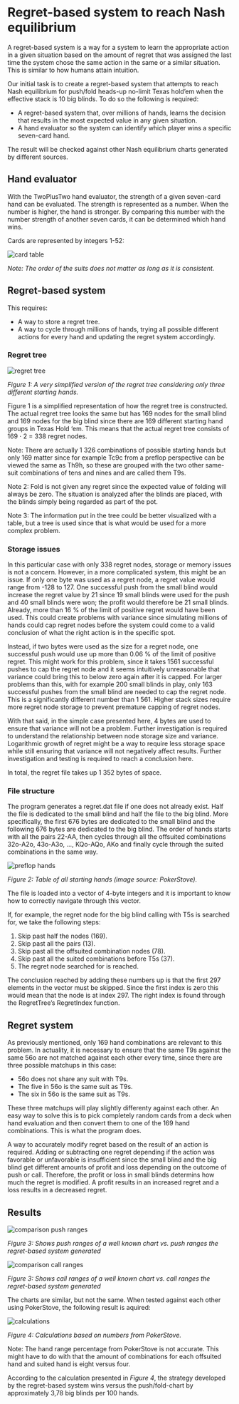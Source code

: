 # Regret-based system to reach Nash equilibrium  
A regret-based system is a way for a system to learn the appropriate action in a given situation based on the amount of regret that was assigned the last time the system chose the same action in the same or a similar situation. This is similar to how humans attain intuition.

Our initial task is to create a regret-based system that attempts to reach Nash equilibrium for push/fold heads-up no-limit Texas hold’em when the effective stack is 10 big blinds. To do so the following is required:

* A regret-based system that, over millions of hands, learns the decision that results in the most expected value in any given situation.
* A hand evaluator so the system can identify which player wins a specific seven-card hand.

The result will be checked against other Nash equilibrium charts generated by different sources.

## Hand evaluator
With the TwoPlusTwo hand evaluator, the strength of a given seven-card hand can be evaluated. The strength is represented as a number. When the number is higher, the hand is stronger. By comparing this number with the number strength of another seven cards, it can be determined which hand wins.

Cards are represented by integers 1-52:

![card table](img/table.png)

*Note: The order of the suits does not matter as long as it is consistent.*

## Regret-based system
This requires:

* A way to store a regret tree.
* A way to cycle through millions of hands, trying all possible different actions for every hand and updating the regret system accordingly.

### Regret tree
![regret tree](img/tree.png)

*Figure 1: A very simplified version of the regret tree considering only three different starting hands.*

Figure 1 is a simplified representation of how the regret tree is constructed. The actual regret tree looks the same but has 169 nodes for the small blind and 169 nodes for the big blind since there are 169 different starting hand groups in Texas Hold ‘em. This means that the actual regret tree consists of 169 ⋅ 2 = 338 regret nodes.

Note: There are actually 1 326 combinations of possible starting hands but only 169 matter since for example Tc9c from a preflop perspective can be viewed the same as Th9h, so these are grouped with the two other same-suit combinations of tens and nines and are called them T9s.

Note 2: Fold is not given any regret since the expected value of folding will always be zero. The situation is analyzed after the blinds are placed, with the blinds simply being regarded as part of the pot.

Note 3: The information put in the tree could be better visualized with a table, but a tree is used since that is what would be used for a more complex problem.

### Storage issues
In this particular case with only 338 regret nodes, storage or memory issues is not a concern. However, in a more complicated system, this might be an issue. If only one byte was used as a regret node, a regret value would range from -128 to 127. One successful push from the small blind would increase the regret value by 21 since 19 small blinds were used for the push and 40 small blinds were won; the profit would therefore be 21 small blinds. Already, more than 16 % of the limit of positive regret would have been used. This could create problems with variance since simulating millions of hands could cap regret nodes before the system could come to a valid conclusion of what the right action is in the specific spot.

Instead, if two bytes were used as the size for a regret node, one successful push would use up more than 0.06 % of the limit of positive regret. This might work for this problem, since it takes 1561 successful pushes to cap the regret node and it seems intuitively unreasonable that variance could bring this to below zero again after it is capped. For larger problems than this, with for example 200 small blinds in play, only 163 successful pushes from the small blind are needed to cap the regret node. This is a significantly different number than 1 561. Higher stack sizes require more regret node storage to prevent premature capping of regret nodes.

With that said, in the simple case presented here, 4 bytes are used to ensure that variance will not be a problem. Further investigation is required to understand the relationship between node storage size and variance. Logarithmic growth of regret might be a way to require less storage space while still ensuring that variance will not negatively affect results. Further investigation and testing is required to reach a conclusion here.

In total, the regret file takes up 1 352 bytes of space.

### File structure
The program generates a regret.dat file if one does not already exist. Half the file is dedicated to the small blind and half the file to the big blind. More specifically, the first 676 bytes are dedicated to the small blind and the following 676 bytes are dedicated to the big blind. The order of hands starts with all the pairs 22-AA, then cycles through all the offsuited combinations 32o-A2o, 43o-A3o, …, KQo-AQo, AKo and finally cycle through the suited combinations in the same way.

![preflop hands](img/preflop_hands.png)

*Figure 2: Table of all starting hands (image source: PokerStove).*

The file is loaded into a vector of 4-byte integers and it is important to know how to correctly navigate through this vector.

If, for example, the regret node for the big blind calling with T5s is searched for, we take the following steps:

1. Skip past half the nodes (169).
2. Skip past all the pairs (13).
3. Skip past all the offsuited combination nodes (78).
4. Skip past all the suited combinations before T5s (37).
5. The regret node searched for is reached.

The conclusion reached by adding these numbers up is that the first 297 elements in the vector must be skipped. Since the first index is zero this would mean that the node is at index 297. The right index is found through the RegretTree’s RegretIndex function.

## Regret system
As previously mentioned, only 169 hand combinations are relevant to this problem. In actuality, it is necessary to ensure that the same T9s against the same 56o are not matched against each other every time, since there are three possible matchups in this case:
* 56o does not share any suit with T9s.
* The five in 56o is the same suit as T9s.
* The six in 56o is the same suit as T9s.

These three matchups will play slightly differenty against each other. An easy way to solve this is to pick completely random cards from a deck when hand evaluation and then convert them to one of the 169 hand combinations. This is what the program does.

A way to accurately modify regret based on the result of an action is required. Adding or subtracting one regret depending if the action was favorable or unfavorable is insufficient since the small blind and the big blind get different amounts of profit and loss depending on the outcome of push or call. Therefore, the profit or loss in small blinds determins how much the regret is modified. A profit results in an increased regret and a loss results in a decreased regret.

## Results
![comparison push ranges](img/comparison_push.png)

*Figure 3: Shows push ranges of a well known chart vs. push ranges the regret-based system generated*


![comparison call ranges](img/comparison_call.png)

*Figure 3: Shows call ranges of a well known chart vs. call ranges the regret-based system generated*

The charts are similar, but not the same. When tested against each other using PokerStove, the following result is aquired:

![calculations](img/calculations.png)

*Figure 4: Calculations based on numbers from PokerStove.*

Note: The hand range percentage from PokerStove is not accurate. This might have to do with that the amount of combinations for each offsuited hand and suited hand is eight versus four.

According to the calculation presented in *Figure 4*, the strategy developed by the regret-based system wins versus the push/fold-chart by approximately 3,78 big blinds per 100 hands.
